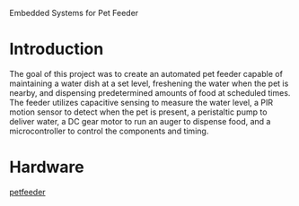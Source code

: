 Embedded Systems for Pet Feeder

# Introduction
The goal of this project was to create an automated pet feeder capable of maintaining a water dish at a set level, freshening the water when the pet is nearby, and dispensing predetermined amounts of food at scheduled times. The feeder utilizes capacitive sensing to measure the water level, a PIR motion sensor to detect when the pet is present, a peristaltic pump to deliver water, a DC gear motor to run an auger to dispense food, and a microcontroller to control the components and timing.

# Hardware
[petfeeder](petfeeder.png)
